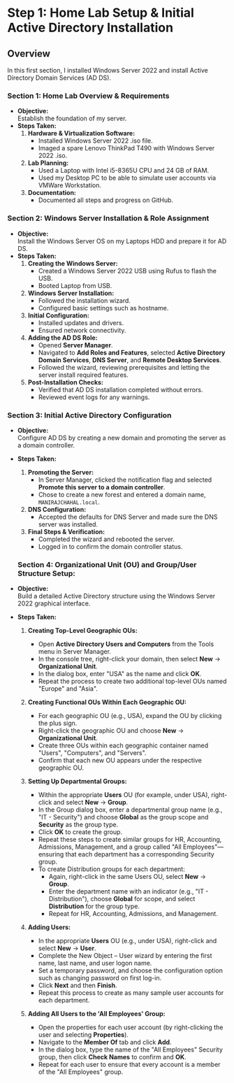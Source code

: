 # Step 1: Home Lab Setup & Initial Active Directory Installation

## Overview

In this first section, I installed Windows Server 2022 and install Active Directory Domain Services (AD DS).

### Section 1: Home Lab Overview & Requirements
- **Objective:**  
  Establish the foundation of my server.
- **Steps Taken:**
  1. **Hardware & Virtualization Software:**  
      - Installed Windows Server 2022 .iso file.
      - Imaged a spare Lenovo ThinkPad T490 with Windows Server 2022 .iso.
  2. **Lab Planning:**  
     - Used a Laptop with Intel i5-8365U CPU and 24 GB of RAM.
     - Used my Desktop PC to be able to simulate user accounts via VMWare Workstation.
  3. **Documentation:**  
     - Documented all steps and progress on GitHub.

### Section 2: Windows Server Installation & Role Assignment
- **Objective:**  
  Install the Windows Server OS on my Laptops HDD and prepare it for AD DS.
- **Steps Taken:**
  1. **Creating the Windows Server:** 
     - Created a Windows Server 2022 USB using Rufus to flash the USB.
     - Booted Laptop from USB.
  2. **Windows Server Installation:**  
     - Followed the installation wizard.
     - Configured basic settings such as hostname.
  3. **Initial Configuration:**  
     - Installed updates and drivers.
     - Ensured network connectivity.
  4. **Adding the AD DS Role:**  
     - Opened **Server Manager**.
     - Navigated to **Add Roles and Features**, selected **Active Directory Domain Services**, **DNS Server**, and **Remote Desktop Services**.
     - Followed the wizard, reviewing prerequisites and letting the server install required features.
  5. **Post-Installation Checks:**  
     - Verified that AD DS installation completed without errors.
     - Reviewed event logs for any warnings.

### Section 3: Initial Active Directory Configuration
- **Objective:**  
  Configure AD DS by creating a new domain and promoting the server as a domain controller.
- **Steps Taken:**
  1. **Promoting the Server:**
     - In Server Manager, clicked the notification flag and selected **Promote this server to a domain controller**.
     - Chose to create a new forest and entered a domain name, `MANIRAJCHAHAL.local`.
  2. **DNS Configuration:**  
     - Accepted the defaults for DNS Server and made sure the DNS server was installed.
  3. **Final Steps & Verification:**  
     - Completed the wizard and rebooted the server.
     - Logged in to confirm the domain controller status.
    
  ### Section 4: Organizational Unit (OU) and Group/User Structure Setup:
- **Objective:**  
  Build a detailed Active Directory structure using the Windows Server 2022 graphical interface.
- **Steps Taken:**
  1. **Creating Top-Level Geographic OUs:**
     - Open **Active Directory Users and Computers** from the Tools menu in Server Manager.
     - In the console tree, right-click your domain, then select **New** → **Organizational Unit**.
     - In the dialog box, enter "USA" as the name and click **OK**.
     - Repeat the process to create two additional top-level OUs named "Europe" and "Asia".
  
  2. **Creating Functional OUs Within Each Geographic OU:**
     - For each geographic OU (e.g., USA), expand the OU by clicking the plus sign.
     - Right-click the geographic OU and choose **New** → **Organizational Unit**.
     - Create three OUs within each geographic container named "Users", "Computers", and "Servers".
     - Confirm that each new OU appears under the respective geographic OU.
  
  3. **Setting Up Departmental Groups:**
     - Within the appropriate **Users** OU (for example, under USA), right-click and select **New** → **Group**.
     - In the Group dialog box, enter a departmental group name (e.g., "IT - Security") and choose **Global** as the group scope and **Security** as the group type.
     - Click **OK** to create the group.
     - Repeat these steps to create similar groups for HR, Accounting, Admissions, Management, and a group called "All Employees"—ensuring that each department has a corresponding Security group.
     - To create Distribution groups for each department:
       - Again, right-click in the same Users OU, select **New** → **Group**.
       - Enter the department name with an indicator (e.g., "IT - Distribution"), choose **Global** for scope, and select **Distribution** for the group type.
       - Repeat for HR, Accounting, Admissions, and Management.
  
  4. **Adding Users:**
     - In the appropriate **Users** OU (e.g., under USA), right-click and select **New** → **User**.
     - Complete the New Object – User wizard by entering the first name, last name, and user logon name.
     - Set a temporary password, and choose the configuration option such as changing password on first log-in.
     - Click **Next** and then **Finish**.
     - Repeat this process to create as many sample user accounts for each department.
  
  5. **Adding All Users to the 'All Employees' Group:**
     - Open the properties for each user account (by right-clicking the user and selecting **Properties**).
     - Navigate to the **Member Of** tab and click **Add**.
     - In the dialog box, type the name of the "All Employees" Security group, then click **Check Names** to confirm and **OK**.
     - Repeat for each user to ensure that every account is a member of the "All Employees" group.

